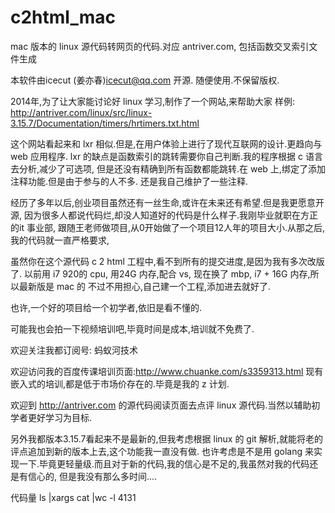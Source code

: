 # c2html_mac
mac 版本的 linux 源代码转网页的代码.对应 antriver.com, 包括函数交叉索引文件生成

本软件由icecut (姜亦春)icecut@qq.com 开源. 随便使用.不保留版权.

2014年,为了让大家能讨论好 linux 学习,制作了一个网站,来帮助大家
样例:
http://antriver.com/linux/src/linux-3.15.7/Documentation/timers/hrtimers.txt.html

这个网站看起来和 lxr 相似.但是,在用户体验上进行了现代互联网的设计.更趋向与 web 应用程序.
lxr 的缺点是函数索引的跳转需要你自己判断.我的程序根据 c 语言去分析,减少了可选项,
但是还没有精确到所有函数都能跳转.在 web 上,绑定了添加注释功能.但是由于参与的人不多.
还是我自己维护了一些注释.

经历了多年以后,创业项目虽然还有一丝生命,或许在未来还有希望.但是我更愿意开源,
因为很多人都说代码烂,却没人知道好的代码是什么样子.我刚毕业就职在方正的it 事业部,
跟随王老师做项目,从0开始做了一个项目12人年的项目大小.从那之后,我的代码就一直严格要求,

虽然你在这个源代码 c 2 html 工程中,看不到所有的提交进度,是因为我有多次改版了.
以前用 i7 920的 cpu, 用24G 内存,配合 vs, 现在换了 mbp, i7 + 16G 内存,所以最新版是 mac 的
不过不用担心,自己建一个工程,添加进去就好了.

也许,一个好的项目给一个初学者,依旧是看不懂的.

可能我也会拍一下视频培训吧,毕竟时间是成本,培训就不免费了.

欢迎关注我都订阅号: 蚂蚁河技术

欢迎访问我的百度传课培训页面:http://www.chuanke.com/s3359313.html
现有嵌入式的培训,都是低于市场价存在的.毕竟是我的 z 计划.

欢迎到 http://antriver.com 的源代码阅读页面去点评 linux 源代码.当然以辅助初学者更好学习为目标.

另外我都版本3.15.7看起来不是最新的,但我考虑根据 linux 的 git 解析,就能将老的评点追加到新的版本上去,这个功能我一直没有做.
也许考虑是不是用 golang 来实现一下.毕竟更轻量级.而且对于新的代码,我的信心是不足的,我虽然对我的代码还是有信心的,
但是我没有那么多时间....

代码量
 ls |xargs cat |wc -l
    4131
